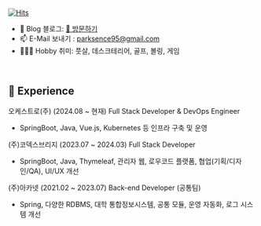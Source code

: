 
<br>

[![Hits](https://hits.seeyoufarm.com/api/count/incr/badge.svg?url=https%3A%2F%2Fgithub.com%2Fmacjjuni&count_bg=%23FF5050&title_bg=%23555555&icon=&icon_color=%23E7E7E7&title=View&edge_flat=false)](https://github.com/parksence)

- 🌲 Blog 블로그: [🔗 방문하기](https://parksence.tistory.com/)
- 📫 E-Mail 보내기 : parksence95@gmail.com
- 🤾🏻‍♂️ Hobby 취미: 풋살, 데스크테리어, 골프, 볼링, 게임

<br>

## 🌳 Experience
오케스트로(주) (2024.08 ~ 현재)
Full Stack Developer & DevOps Engineer
- SpringBoot, Java, Vue.js, Kubernetes 등 인프라 구축 및 운영
 
(주)코덱스브리지 (2023.07 ~ 2024.03)
Full Stack Developer
- SpringBoot, Java, Thymeleaf, 관리자 웹, 로우코드 플랫폼, 협업(기획/디자인/QA), UI/UX 개선

(주)아카넷 (2021.02 ~ 2023.07)
Back-end Developer (공통팀)
- Spring, 다양한 RDBMS, 대학 통합정보시스템, 공통 모듈, 운영 자동화, 로그 시스템 개선

<br>


